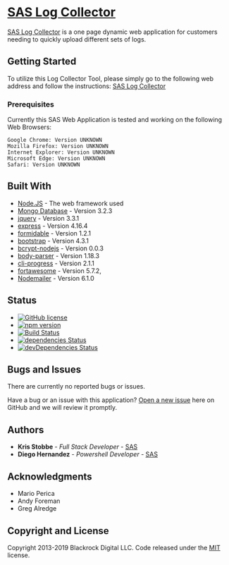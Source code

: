 # [SAS Log Collector](http://stormfly.na.sas.com/)

[SAS Log Collector](https://github.com/KrisStobbe/SAS-Log-Collector) is a one page dynamic web application for customers needing to quickly upload different sets of logs. 


## Getting Started

To utilize this Log Collector Tool, please simply go to the following web address and follow the instructions: [SAS Log Collector](http://stormfly.na.sas.com/)

### Prerequisites

Currently this SAS Web Application is tested and working on the following Web Browsers: 

```
Google Chrome: Version UNKNOWN
Mozilla Firefox: Version UNKNOWN
Internet Explorer: Version UNKNOWN
Microsoft Edge: Version UNKNOWN
Safari: Version UNKNOWN
```

## Built With

* [Node.JS](http://www.dropwizard.io/1.0.2/docs/) - The web framework used
* [Mongo Database]() - Version 3.2.3
* [jquery]() - Version 3.3.1
* [express]() - Version 4.16.4
* [formidable]() - Version 1.2.1
* [bootstrap]() - Version 4.3.1
* [bcrypt-nodejs]() - Version 0.0.3
* [body-parser]() - Version 1.18.3
* [cli-progress]() - Version 2.1.1
* [fortawesome]() - Version 5.7.2,
* [Nodemailer]() - Version 6.1.0


## Status

* [![GitHub license](https://img.shields.io/badge/license-MIT-blue.svg)](https://raw.githubusercontent.com/BlackrockDigital/startbootstrap-freelancer/master/LICENSE)
* [![npm version](https://img.shields.io/npm/v/startbootstrap-freelancer.svg)](https://www.npmjs.com/package/startbootstrap-freelancer)
* [![Build Status](https://travis-ci.org/BlackrockDigital/startbootstrap-freelancer.svg?branch=master)](https://travis-ci.org/BlackrockDigital/startbootstrap-freelancer)
* [![dependencies Status](https://david-dm.org/BlackrockDigital/startbootstrap-freelancer/status.svg)](https://david-dm.org/BlackrockDigital/startbootstrap-freelancer)
* [![devDependencies Status](https://david-dm.org/BlackrockDigital/startbootstrap-freelancer/dev-status.svg)](https://david-dm.org/BlackrockDigital/startbootstrap-freelancer?type=dev)


## Bugs and Issues
There are currently no reported bugs or issues.

Have a bug or an issue with this application? [Open a new issue](https://github.com/sas-austin-development/SAS-Log-Collector/issues/new) here on GitHub and we will review it promptly.


## Authors

* **Kris Stobbe** - *Full Stack Developer* - [SAS](https://github.com/KrisStobbe)
* **Diego Hernandez** - *Powershell Developer* - [SAS]()


## Acknowledgments

* Mario Perica
* Andy Foreman 
* Greg Alredge

## Copyright and License

Copyright 2013-2019 Blackrock Digital LLC. Code released under the [MIT](https://github.com/BlackrockDigital/startbootstrap-freelancer/blob/gh-pages/LICENSE) license.
